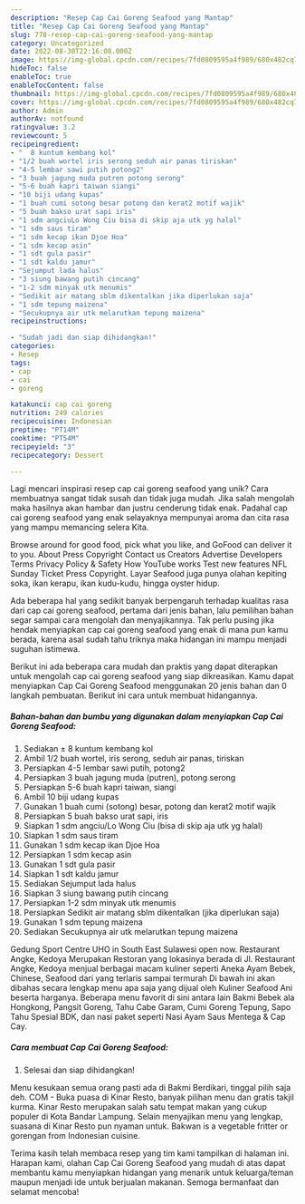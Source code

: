 ```yaml
---
description: "Resep Cap Cai Goreng Seafood yang Mantap"
title: "Resep Cap Cai Goreng Seafood yang Mantap"
slug: 778-resep-cap-cai-goreng-seafood-yang-mantap
category: Uncategorized
date: 2022-08-30T22:16:08.000Z
image: https://img-global.cpcdn.com/recipes/7fd0809595a4f989/680x482cq70/cap-cai-goreng-seafood-foto-resep-utama.jpg
hideToc: false
enableToc: true
enableTocContent: false
thumbnail: https://img-global.cpcdn.com/recipes/7fd0809595a4f989/680x482cq70/cap-cai-goreng-seafood-foto-resep-utama.jpg
cover: https://img-global.cpcdn.com/recipes/7fd0809595a4f989/680x482cq70/cap-cai-goreng-seafood-foto-resep-utama.jpg
author: Admin
authorAv: notfound
ratingvalue: 3.2
reviewcount: 5
recipeingredient:
- "  8 kuntum kembang kol"
- "1/2 buah wortel iris serong seduh air panas tiriskan"
- "4-5 lembar sawi putih potong2"
- "3 buah jagung muda putren potong serong"
- "5-6 buah kapri taiwan siangi"
- "10 biji udang kupas"
- "1 buah cumi sotong besar potong dan kerat2 motif wajik"
- "5 buah bakso urat sapi iris"
- "1 sdm angciuLo Wong Ciu bisa di skip aja utk yg halal"
- "1 sdm saus tiram"
- "1 sdm kecap ikan Djoe Hoa"
- "1 sdm kecap asin"
- "1 sdt gula pasir"
- "1 sdt kaldu jamur"
- "Sejumput lada halus"
- "3 siung bawang putih cincang"
- "1-2 sdm minyak utk menumis"
- "Sedikit air matang sblm dikentalkan jika diperlukan saja"
- "1 sdm tepung maizena"
- "Secukupnya air utk melarutkan tepung maizena"
recipeinstructions:

- "Sudah jadi dan siap dihidangkan!"
categories:
- Resep
tags:
- cap
- cai
- goreng

katakunci: cap cai goreng 
nutrition: 249 calories
recipecuisine: Indonesian
preptime: "PT14M"
cooktime: "PT54M"
recipeyield: "3"
recipecategory: Dessert

---
```





Lagi mencari inspirasi resep cap cai goreng seafood yang unik? Cara membuatnya sangat tidak susah dan tidak juga mudah. Jika salah mengolah maka hasilnya akan hambar dan justru cenderung tidak enak. Padahal cap cai goreng seafood yang enak selayaknya mempunyai aroma dan cita rasa yang mampu memancing selera Kita.





Browse around for good food, pick what you like, and GoFood can deliver it to you. About Press Copyright Contact us Creators Advertise Developers Terms Privacy Policy &amp; Safety How YouTube works Test new features NFL Sunday Ticket Press Copyright. Layar Seafood juga punya olahan kepiting soka, ikan kerapu, ikan kudu-kudu, hingga oyster hidup.

Ada beberapa hal yang sedikit banyak berpengaruh terhadap kualitas rasa dari cap cai goreng seafood, pertama dari jenis bahan, lalu pemilihan bahan segar sampai cara mengolah dan menyajikannya. Tak perlu pusing jika hendak menyiapkan cap cai goreng seafood yang enak di mana pun kamu berada, karena asal sudah tahu triknya maka hidangan ini mampu menjadi suguhan istimewa.






Berikut ini ada beberapa cara mudah dan praktis yang dapat diterapkan untuk mengolah cap cai goreng seafood yang siap dikreasikan. Kamu dapat menyiapkan Cap Cai Goreng Seafood menggunakan 20 jenis bahan dan 0 langkah pembuatan. Berikut ini cara untuk membuat hidangannya.

<!--inarticleads1-->

##### Bahan-bahan dan bumbu yang digunakan dalam menyiapkan Cap Cai Goreng Seafood:

1. Sediakan  ± 8 kuntum kembang kol
1. Ambil 1/2 buah wortel, iris serong, seduh air panas, tiriskan
1. Persiapkan 4-5 lembar sawi putih, potong2
1. Persiapkan 3 buah jagung muda (putren), potong serong
1. Persiapkan 5-6 buah kapri taiwan, siangi
1. Ambil 10 biji udang kupas
1. Gunakan 1 buah cumi (sotong) besar, potong dan kerat2 motif wajik
1. Persiapkan 5 buah bakso urat sapi, iris
1. Siapkan 1 sdm angciu/Lo Wong Ciu (bisa di skip aja utk yg halal)
1. Siapkan 1 sdm saus tiram
1. Gunakan 1 sdm kecap ikan Djoe Hoa
1. Persiapkan 1 sdm kecap asin
1. Gunakan 1 sdt gula pasir
1. Siapkan 1 sdt kaldu jamur
1. Sediakan Sejumput lada halus
1. Siapkan 3 siung bawang putih cincang
1. Persiapkan 1-2 sdm minyak utk menumis
1. Persiapkan Sedikit air matang sblm dikentalkan (jika diperlukan saja)
1. Gunakan 1 sdm tepung maizena
1. Sediakan Secukupnya air utk melarutkan tepung maizena


Gedung Sport Centre UHO in South East Sulawesi open now. Restaurant Angke, Kedoya Merupakan Restoran yang lokasinya berada di Jl. Restaurant Angke, Kedoya menjual berbagai macam kuliner seperti Aneka Ayam Bebek, Chinese, Seafood dari yang terlaris sampai termurah Di bawah ini akan dibahas secara lengkap menu apa saja yang dijual oleh Kuliner Seafood Ani beserta harganya. Beberapa menu favorit di sini antara lain Bakmi Bebek ala Hongkong, Pangsit Goreng, Tahu Cabe Garam, Cumi Goreng Tepung, Sapo Tahu Spesial BDK, dan nasi paket seperti Nasi Ayam Saus Mentega &amp; Cap Cay. 

<!--inarticleads2-->

##### Cara membuat Cap Cai Goreng Seafood:


1. Selesai dan siap dihidangkan!

Menu kesukaan semua orang pasti ada di Bakmi Berdikari, tinggal pilih saja deh. COM - Buka puasa di Kinar Resto, banyak pilihan menu dan gratis takjil kurma. Kinar Resto merupakan salah satu tempat makan yang cukup populer di Kota Bandar Lampung. Selain menyajikan menu yang lengkap, suasana di Kinar Resto pun nyaman untuk. Bakwan is a vegetable fritter or gorengan from Indonesian cuisine. 

Terima kasih telah membaca resep yang tim kami tampilkan di halaman ini. Harapan kami, olahan Cap Cai Goreng Seafood yang mudah di atas dapat membantu kamu menyiapkan hidangan yang menarik untuk keluarga/teman maupun menjadi ide untuk berjualan makanan. Semoga bermanfaat dan selamat mencoba!
